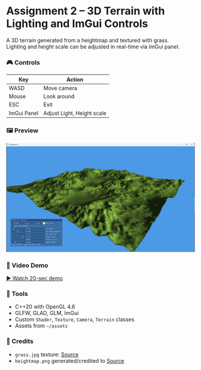 # Assignment 2 – 3D Terrain with Lighting and ImGui Controls

A 3D terrain generated from a heightmap and textured with grass.  
Lighting and height scale can be adjusted in real-time via ImGui panel.

### 🎮 Controls
| Key | Action |
|-----|--------|
| WASD | Move camera |
| Mouse | Look around |
| ESC | Exit |
| ImGui Panel | Adjust Light, Height scale |

### 🖼️ Preview
![terrain](./screenshot.png)

### 🎥 Video Demo
[▶ Watch 20-sec demo](https://youtu.be/G0GbmP_iqdc)

### 🧰 Tools
- C++20 with OpenGL 4.6
- GLFW, GLAD, GLM, ImGui
- Custom `Shader`, `Texture`, `Camera`, `Terrain` classes
- Assets from `~/assets`

### 📜 Credits
- `grass.jpg` texture: [Source](https://www.freepik.com/free-vector/grass-shape-background-design_893901.htm#fromView=keyword&page=1&position=5&uuid=242cc78f-5c82-4e55-afbe-5cad624d83f4&query=Grass+texture)
- `heightmap.png` generated/credited to [Source](https://en.wikipedia.org/wiki/File:Heightmap.png)